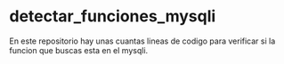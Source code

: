 # detectar_funciones_mysqli
En este repositorio hay unas cuantas lineas de codigo para verificar si la funcion que buscas esta en el mysqli.
